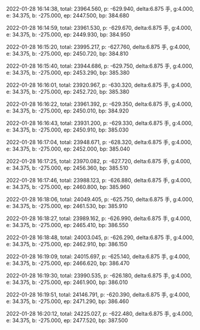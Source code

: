 2022-01-28 16:14:38, total: 23964.560, p: -629.940, delta:6.875 手, g:4.000, e: 34.375, b: -275.000, ep: 2447.500, bp: 384.680

2022-01-28 16:14:59, total: 23961.530, p: -629.670, delta:6.875 手, g:4.000, e: 34.375, b: -275.000, ep: 2449.930, bp: 384.950

2022-01-28 16:15:20, total: 23995.217, p: -627.760, delta:6.875 手, g:4.000, e: 34.375, b: -275.000, ep: 2450.720, bp: 384.810

2022-01-28 16:15:40, total: 23944.686, p: -629.750, delta:6.875 手, g:4.000, e: 34.375, b: -275.000, ep: 2453.290, bp: 385.380

2022-01-28 16:16:01, total: 23920.967, p: -630.320, delta:6.875 手, g:4.000, e: 34.375, b: -275.000, ep: 2452.720, bp: 385.380

2022-01-28 16:16:22, total: 23961.392, p: -629.350, delta:6.875 手, g:4.000, e: 34.375, b: -275.000, ep: 2450.010, bp: 384.920

2022-01-28 16:16:43, total: 23931.200, p: -629.330, delta:6.875 手, g:4.000, e: 34.375, b: -275.000, ep: 2450.910, bp: 385.030

2022-01-28 16:17:04, total: 23948.671, p: -628.320, delta:6.875 手, g:4.000, e: 34.375, b: -275.000, ep: 2452.000, bp: 385.040

2022-01-28 16:17:25, total: 23970.082, p: -627.720, delta:6.875 手, g:4.000, e: 34.375, b: -275.000, ep: 2456.360, bp: 385.510

2022-01-28 16:17:46, total: 23988.123, p: -626.880, delta:6.875 手, g:4.000, e: 34.375, b: -275.000, ep: 2460.800, bp: 385.960

2022-01-28 16:18:06, total: 24049.405, p: -625.750, delta:6.875 手, g:4.000, e: 34.375, b: -275.000, ep: 2461.530, bp: 385.910

2022-01-28 16:18:27, total: 23989.162, p: -626.990, delta:6.875 手, g:4.000, e: 34.375, b: -275.000, ep: 2465.410, bp: 386.550

2022-01-28 16:18:48, total: 24003.045, p: -626.290, delta:6.875 手, g:4.000, e: 34.375, b: -275.000, ep: 2462.910, bp: 386.150

2022-01-28 16:19:09, total: 24015.697, p: -625.140, delta:6.875 手, g:4.000, e: 34.375, b: -275.000, ep: 2466.620, bp: 386.470

2022-01-28 16:19:30, total: 23990.535, p: -626.180, delta:6.875 手, g:4.000, e: 34.375, b: -275.000, ep: 2461.900, bp: 386.010

2022-01-28 16:19:51, total: 24146.791, p: -620.390, delta:6.875 手, g:4.000, e: 34.375, b: -275.000, ep: 2471.290, bp: 386.460

2022-01-28 16:20:12, total: 24225.027, p: -622.480, delta:6.875 手, g:4.000, e: 34.375, b: -275.000, ep: 2477.520, bp: 387.500